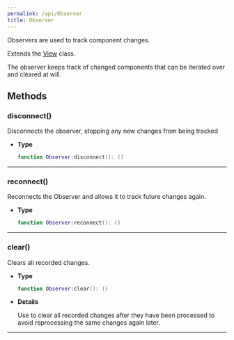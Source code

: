```yaml
---
permalink: /api/Observer
title: Observer
---
```


Observers are used to track component changes.

Extends the [View](View) class.

The observer keeps track of changed components that can be iterated over and cleared at will.

## Methods

### disconnect()

Disconnects the observer, stopping any new changes from being tracked

- **Type**

    ```lua
    function Observer:disconnect(): ()
    ```

---

### reconnect()

Reconnects the Observer and allows it to track future changes again.

- **Type**

    ```lua
    function Observer:reconnect(): ()
    ```

---

### clear()

Clears all recorded changes.

- **Type**

    ```lua
    function Observer:clear(): ()
    ```

- **Details**

    Use to clear all recorded changes after they have been processed to avoid reprocessing the same changes again later.

---
